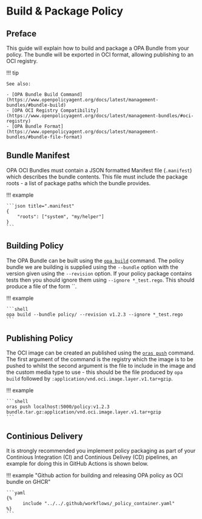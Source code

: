 # Build & Package Policy

## Preface

This guide will explain how to build and package a OPA Bundle from your policy. The bundle will be exported in OCI format, allowing publishing to an OCI registry.

!!! tip

    See also:

    - [OPA Bundle Build Command](https://www.openpolicyagent.org/docs/latest/management-bundles/#bundle-build)
    - [OPA OCI Registry Compatibility](https://www.openpolicyagent.org/docs/latest/management-bundles/#oci-registry)
    - [OPA Bundle Format](https://www.openpolicyagent.org/docs/latest/management-bundles/#bundle-file-format)

## Bundle Manifest

OPA OCI Bundles must contain a JSON formatted Manifest file (`.manifest`) which describes the bundle contents. This file must include the package roots - a list of package paths which the bundle provides.

!!! example

    ```json title=".manifest"
    {
        "roots": ["system", "my/helper"]
    }
    ```

## Building Policy

The OPA Bundle can be built using the [`opa build`](https://www.openpolicyagent.org/docs/latest/cli/#opa-build) command. The policy bundle we are building is supplied using the `--bundle` option with the version given using the `--revision` option. If your policy package contains tests then you should ignore them using `--ignore *_test.rego`. This should produce a file of the form ``.

!!! example

    ```shell
    opa build --bundle policy/ --revision v1.2.3 --ignore *_test.rego
    ```

## Publishing Policy

The OCI image can be created an published using the [`oras push`](https://oras.land/docs/commands/oras_push) command. The first argument of the command is the registry which the image is to be pushed to whilst the second argument is the file to include in the image and the custom media type to use - this should be the file produced by `opa build` followed by `:application/vnd.oci.image.layer.v1.tar+gzip`.

!!! example

    ```shell
    oras push localhost:5000/policy:v1.2.3 bundle.tar.gz:application/vnd.oci.image.layer.v1.tar+gzip
    ```

## Continious Delivery

It is strongly recommended you implement policy packaging as part of your Continious Integration (CI) and Continious Delivey (CD) pipelines, an example for doing this in GitHub Actions is shown below.

!!! example "Github action for building and releasing OPA policy as OCI bundle on GHCR"

    ```yaml
    {%
          include "../../.github/workflows/_policy_container.yaml"
    %}
    ```
